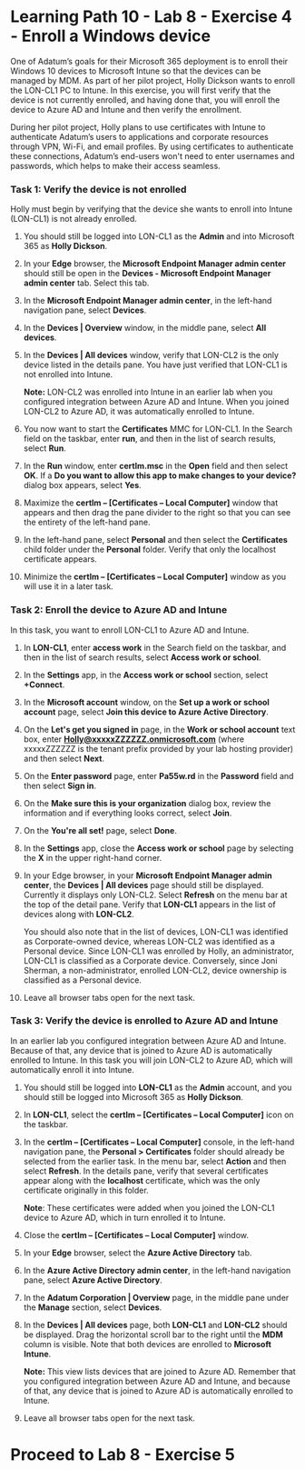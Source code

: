 # Learning Path 10 - Lab 8 - Exercise 4 - Enroll a Windows device

One of Adatum’s goals for their Microsoft 365 deployment is to enroll their Windows 10 devices to Microsoft Intune so that the devices can be managed by MDM. As part of her pilot project, Holly Dickson wants to enroll the LON-CL1 PC to Intune. In this exercise, you will first verify that the device is not currently enrolled, and having done that, you will enroll the device to Azure AD and Intune and then verify the enrollment. 

During her pilot project, Holly plans to use certificates with Intune to authenticate Adatum’s users to applications and corporate resources through VPN, Wi-Fi, and email profiles. By using certificates to authenticate these connections, Adatum’s end-users won't need to enter usernames and passwords, which helps to make their access seamless. 

### Task 1: Verify the device is not enrolled

Holly must begin by verifying that the device she wants to enroll into Intune (LON-CL1) is not already enrolled. 

1. You should still be logged into LON-CL1 as the **Admin** and into Microsoft 365 as **Holly Dickson**.

2. In your **Edge** browser, the **Microsoft Endpoint Manager admin center** should still be open in the **Devices - Microsoft Endpoint Manager admin center** tab. Select this tab.

3. In the **Microsoft Endpoint Manager admin center**, in the left-hand navigation pane, select **Devices**.

4. In the **Devices | Overview** window, in the middle pane, select **All devices**.

5. In the **Devices | All devices** window, verify that LON-CL2 is the only device listed in the details pane. You have just verified that LON-CL1 is not enrolled into Intune. <br/>

   **Note:** LON-CL2 was enrolled into Intune in an earlier lab when you configured integration between Azure AD and Intune. When you joined LON-CL2 to Azure AD, it was automatically enrolled to Intune.  

6. You now want to start the **Certificates** MMC for LON-CL1. In the Search field on the taskbar, enter **run**, and then in the list of search results, select **Run**.

7. In the **Run** window, enter **certlm.msc** in the **Open** field and then select **OK**. If a **Do you want to allow this app to make changes to your device?** dialog box appears, select **Yes**.

8. Maximize the **certlm – [Certificates – Local Computer]** window that appears and then drag the pane divider to the right so that you can see the entirety of the left-hand pane. 

9. In the left-hand pane, select **Personal** and then select the **Certificates** child folder under the **Personal** folder. Verify that only the localhost certificate appears. 

10. Minimize the **certlm – [Certificates – Local Computer]** window as you will use it in a later task.

### Task 2: Enroll the device to Azure AD and Intune

In this task, you want to enroll LON-CL1 to Azure AD and Intune.

1. In **LON-CL1**, enter **access work** in the Search field on the taskbar, and then in the list of search results, select **Access work or school**.

2. In the **Settings** app, in the **Access work or school** section, select **+Connect**.

3. In the **Microsoft account** window, on the **Set up a work or school account** page, select **Join this device to Azure Active Directory**.

4. On the **Let's get you signed in** page, in the **Work or school account** text box, enter **Holly@xxxxxZZZZZZ.onmicrosoft.com** (where xxxxxZZZZZZ is the tenant prefix provided by your lab hosting provider) and then select **Next**.

5. On the **Enter password** page, enter **Pa55w.rd** in the **Password** field and then select **Sign in**.

6. On the **Make sure this is your organization** dialog box, review the information and if everything looks correct, select **Join**.

7. On the **You're all set!** page, select **Done**.

8. In the **Settings** app, close the **Access work or school** page by selecting the **X** in the upper right-hand corner.

9. In your Edge browser, in your **Microsoft Endpoint Manager admin center**, the **Devices | All devices** page should still be displayed. Currently it displays only LON-CL2. Select **Refresh** on the menu bar at the top of the detail pane. Verify that **LON-CL1** appears in the list of devices along with **LON-CL2**. <br/>

   You should also note that in the list of devices, LON-CL1 was identified as Corporate-owned device, whereas LON-CL2 was identified as a Personal device. Since LON-CL1 was enrolled by Holly, an administrator, LON-CL1 is classified as a Corporate device. Conversely, since Joni Sherman, a non-administrator, enrolled LON-CL2, device ownership is classified as a Personal device. <br/>

10. Leave all browser tabs open for the next task.

### Task 3: Verify the device is enrolled to Azure AD and Intune

In an earlier lab you configured integration between Azure AD and Intune. Because of that, any device that is joined to Azure AD is automatically enrolled to Intune. In this task you will join LON-CL2 to Azure AD, which will automatically enroll it into Intune.

1. You should still be logged into **LON-CL1** as the **Admin** account, and you should still be logged into Microsoft 365 as **Holly Dickson**.

2. In **LON-CL1**, select the **certlm – [Certificates – Local Computer]** icon on the taskbar.

3. In the **certlm – [Certificates – Local Computer]** console, in the left-hand navigation pane, the **Personal > Certificates** folder should already be selected from the earlier task. In the menu bar, select **Action** and then select **Refresh**. In the details pane, verify that several certificates appear along with the **localhost** certificate, which was the only certificate originally in this folder.<br/>

    **Note**: These certificates were added when you joined the LON-CL1 device to Azure AD, which in turn enrolled it to Intune.

4. Close the **certlm – [Certificates – Local Computer]** window. 

5. In your **Edge** browser, select the **Azure Active Directory** tab.

6. In the **Azure Active Directory admin center**, in the left-hand navigation pane, select **Azure Active Directory**. 

7. In the **Adatum Corporation | Overview** page, in the middle pane under the **Manage** section, select **Devices**.

8. In the **Devices | All devices** page, both **LON-CL1** and **LON-CL2** should be displayed. Drag the horizontal scroll bar to the right until the **MDM** column is visible. Note that both devices are enrolled to **Microsoft Intune**.  <br/>

    **Note:** This view lists devices that are joined to Azure AD. Remember that you configured integration between Azure AD and Intune, and because of that, any device that is joined to Azure AD is automatically enrolled to Intune.

9. Leave all browser tabs open for the next task.


# Proceed to Lab 8 - Exercise 5

